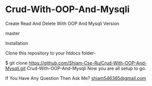 # Crud-With-OOP-And-Mysqli
Create Read And Delete With OOP And Mysqli
Version

master

Installation

Clone this repository to your htdocs folder-

$ git clone https://github.com/Shiam-Cse-Ru/Crud-With-OOP-And-Mysqli.git Crud-With-OOP-And-Mysqli
Now you are all setup to go.

If You Have Any Question Then Ask Me?
shiam546365@gmail.com

